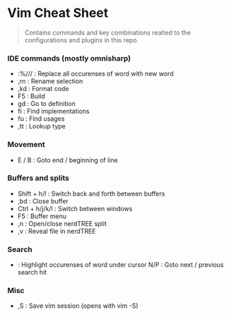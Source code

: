 # Vim Cheat Sheet
> Contains commands and key combinations realted to the configurations and plugins in this repo.

### IDE commands (mostly omnisharp)
 - :%/<word>/<new word>/ : Replace all occurenses of word with new word
 - ,rn : Rename selection
 - ,kd : Format code
 - F5 : Build 
 - gd : Go to definition
 - fi : Find implementations
 - fu : Find usages
 - ,tt : Lookup type

### Movement
- E / B : Goto end / beginning of line 

### Buffers and splits
- Shift + h/l : Switch back and forth between buffers
- ,bd : Close buffer
- Ctrl + h/j/k/l : Switch between windows
 - F5 : Buffer menu
- ,n : Open/close nerdTREE split
- ,v : Reveal file in nerdTREE

### Search
* : Highlight occurenses of word under cursor
N/P : Goto next / previous search hit

### Misc
- ,S : Save vim session (opens with vim -S)
